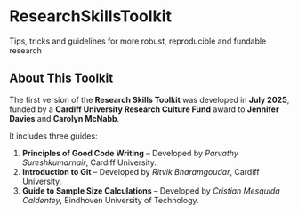 # ResearchSkillsToolkit
Tips, tricks and guidelines for more robust, reproducible and fundable research



## About This Toolkit

The first version of the **Research Skills Toolkit** was developed in **July 2025**, funded by a **Cardiff University Research Culture Fund** award to **Jennifer Davies** and **Carolyn McNabb**.  

It includes three guides:

1. **Principles of Good Code Writing** – Developed by *Parvathy Sureshkumarnair*, Cardiff University.
2. **Introduction to Git** – Developed by *Ritvik Bharamgoudar*, Cardiff University.
3. **Guide to Sample Size Calculations** – Developed by *Cristian Mesquida Caldentey*, Eindhoven University of Technology.
